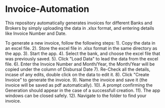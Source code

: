 # Invoice-Automation
This repository automatically generates invoices for different Banks and Brokers by simply uploading the data in .xlsx format, and entering details like Invoice Number and Date.

To generate a new invoice, follow the following steps: 1). Copy the data in an excel file. 2). Store the excel file in .xlsx format in the same directory as the app. 3). Start the app. 4). Select the bank, and choose the excel file that was previously saved. 5). Click "Load Data" to lead the data from the excel file. 6). Enter the Invoice Number and Month/Year, the Month/Year will be copied under the column of Disbursal Date 7). Re-Check all the details, incase of any edits, double click on the data to edit it. 8). Click "Create Invoice" to generate the invoice. 9). Name the invoice and save it (the invoice will be saved as pdf automatically). 10). A prompt confirming the Generation should appear in the case of a successfull creation. 11). The app windows can be closed safely. 12). Navigate to the folder to find your invoice.
